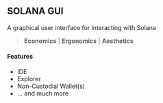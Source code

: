 ## **SOLANA GUI**

A graphical user interface for interacting with Solana
> **Economics** | **Ergonomics** | **Aesthetics**

#### Features
* IDE
* Explorer
* Non-Custodial Wallet(s)
* ... and much more